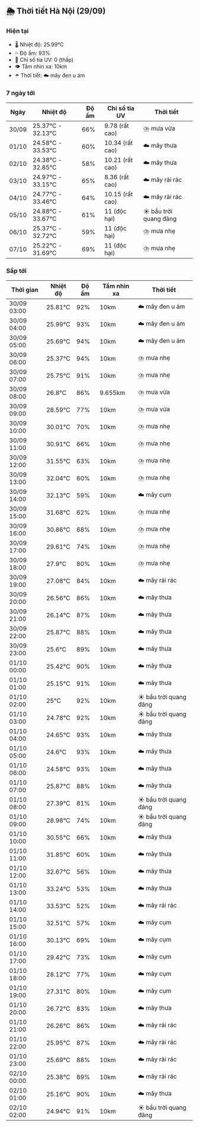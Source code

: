 ## 🌦️ Thời tiết Hà Nội (29/09)

### Hiện tại

- 🌡️ Nhiệt độ: 25.99℃
- 💦 Độ ẩm: 93%
- 🌟 Chỉ số tia UV: 0 (thấp)
- 👁️ Tầm nhìn xa: 10km
- ☂️ Thời tiết: ☁️ mây đen u ám

### 7 ngày tới

| Ngày | Nhiệt độ | Độ ẩm | Chỉ số tia UV | Thời tiết |
| --- | --- | --- | --- | --- |
| 30/09 | 25.37℃ - 32.13℃ | 66% | 9.78 (rất cao) | ⛈️ mưa vừa |
| 01/10 | 24.58℃ - 33.53℃ | 60% | 10.34 (rất cao) | ☁️ mây thưa |
| 02/10 | 24.38℃ - 32.85℃ | 58% | 10.21 (rất cao) | ☁️ mây thưa |
| 03/10 | 24.97℃ - 33.15℃ | 65% | 8.36 (rất cao) | ☁️ mây rải rác |
| 04/10 | 24.77℃ - 33.46℃ | 64% | 10.15 (rất cao) | ☁️ mây rải rác |
| 05/10 | 24.88℃ - 33.67℃ | 61% | 11 (độc hại) | ☀️ bầu trời quang đãng |
| 06/10 | 25.37℃ - 32.72℃ | 59% | 11 (độc hại) | ⛈️ mưa nhẹ |
| 07/10 | 25.22℃ - 31.69℃ | 69% | 11 (độc hại) | ⛈️ mưa nhẹ |

### Sắp tới

| Thời gian | Nhiệt độ | Độ ẩm | Tầm nhìn xa | Thời tiết |
| --- | --- | --- | --- | --- |
| 30/09 03:00 | 25.81℃ | 92% | 10km | ☁️ mây đen u ám |
| 30/09 04:00 | 25.99℃ | 93% | 10km | ☁️ mây đen u ám |
| 30/09 05:00 | 25.69℃ | 94% | 10km | ☁️ mây đen u ám |
| 30/09 06:00 | 25.37℃ | 94% | 10km | ⛈️ mưa nhẹ |
| 30/09 07:00 | 25.75℃ | 91% | 10km | ⛈️ mưa nhẹ |
| 30/09 08:00 | 26.8℃ | 86% | 9.655km | ⛈️ mưa vừa |
| 30/09 09:00 | 28.59℃ | 77% | 10km | ⛈️ mưa vừa |
| 30/09 10:00 | 30.01℃ | 70% | 10km | ⛈️ mưa nhẹ |
| 30/09 11:00 | 30.91℃ | 66% | 10km | ⛈️ mưa nhẹ |
| 30/09 12:00 | 31.55℃ | 63% | 10km | ⛈️ mưa nhẹ |
| 30/09 13:00 | 32.04℃ | 60% | 10km | ⛈️ mưa nhẹ |
| 30/09 14:00 | 32.13℃ | 59% | 10km | ☁️ mây cụm |
| 30/09 15:00 | 31.68℃ | 62% | 10km | ⛈️ mưa nhẹ |
| 30/09 16:00 | 30.86℃ | 68% | 10km | ⛈️ mưa nhẹ |
| 30/09 17:00 | 29.61℃ | 74% | 10km | ⛈️ mưa nhẹ |
| 30/09 18:00 | 27.9℃ | 80% | 10km | ⛈️ mưa nhẹ |
| 30/09 19:00 | 27.08℃ | 84% | 10km | ☁️ mây rải rác |
| 30/09 20:00 | 26.56℃ | 86% | 10km | ☁️ mây thưa |
| 30/09 21:00 | 26.14℃ | 87% | 10km | ☁️ mây thưa |
| 30/09 22:00 | 25.87℃ | 88% | 10km | ☁️ mây thưa |
| 30/09 23:00 | 25.6℃ | 89% | 10km | ☁️ mây thưa |
| 01/10 00:00 | 25.42℃ | 90% | 10km | ☁️ mây thưa |
| 01/10 01:00 | 25.15℃ | 91% | 10km | ☁️ mây thưa |
| 01/10 02:00 | 25℃ | 92% | 10km | ☀️ bầu trời quang đãng |
| 01/10 03:00 | 24.78℃ | 92% | 10km | ☀️ bầu trời quang đãng |
| 01/10 04:00 | 24.65℃ | 93% | 10km | ☁️ mây thưa |
| 01/10 05:00 | 24.6℃ | 93% | 10km | ☁️ mây thưa |
| 01/10 06:00 | 24.58℃ | 93% | 10km | ☁️ mây thưa |
| 01/10 07:00 | 25.87℃ | 88% | 10km | ☁️ mây thưa |
| 01/10 08:00 | 27.39℃ | 81% | 10km | ☀️ bầu trời quang đãng |
| 01/10 09:00 | 28.98℃ | 74% | 10km | ☀️ bầu trời quang đãng |
| 01/10 10:00 | 30.55℃ | 66% | 10km | ☁️ mây thưa |
| 01/10 11:00 | 31.85℃ | 60% | 10km | ☁️ mây thưa |
| 01/10 12:00 | 32.67℃ | 56% | 10km | ☁️ mây thưa |
| 01/10 13:00 | 33.24℃ | 53% | 10km | ☁️ mây thưa |
| 01/10 14:00 | 33.53℃ | 52% | 10km | ☁️ mây rải rác |
| 01/10 15:00 | 32.51℃ | 57% | 10km | ☁️ mây cụm |
| 01/10 16:00 | 30.13℃ | 69% | 10km | ☁️ mây cụm |
| 01/10 17:00 | 29.42℃ | 73% | 10km | ☁️ mây cụm |
| 01/10 18:00 | 28.12℃ | 77% | 10km | ☁️ mây cụm |
| 01/10 19:00 | 27.31℃ | 80% | 10km | ☁️ mây cụm |
| 01/10 20:00 | 26.72℃ | 83% | 10km | ☁️ mây thưa |
| 01/10 21:00 | 26.26℃ | 86% | 10km | ☁️ mây rải rác |
| 01/10 22:00 | 25.95℃ | 87% | 10km | ☁️ mây rải rác |
| 01/10 23:00 | 25.69℃ | 88% | 10km | ☁️ mây rải rác |
| 02/10 00:00 | 25.38℃ | 89% | 10km | ☁️ mây rải rác |
| 02/10 01:00 | 25.16℃ | 90% | 10km | ☁️ mây thưa |
| 02/10 02:00 | 24.94℃ | 91% | 10km | ☀️ bầu trời quang đãng |
